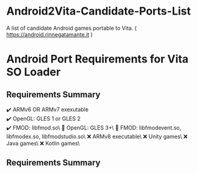 # Android2Vita-Candidate-Ports-List
A list of candidate Android games portable to Vita. ( https://android.rinnegatamante.it )

# Android Port Requirements for Vita SO Loader 

## Requirements Summary
✔️ ARMv6 OR ARMv7 exexutable\
✔️ OpenGL: GLES 1 or GLES 2\
✔️ FMOD: libfmod.so\ 
🔶 OpenGL: GLES 3+\ 
🔶 FMOD: libfmodevent.so, libfmodex.so, libfmodstudio.so\ 
❌ ARMv8 executable\ 
❌ Unity games\ 
❌ Java games\ 
❌ Kotlin games\ 

## Requirements Summary
